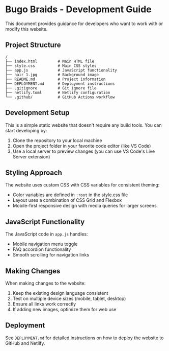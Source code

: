 # Bugo Braids - Development Guide

This document provides guidance for developers who want to work with or modify this website.

## Project Structure

```
/
├── index.html         # Main HTML file
├── style.css          # Main CSS styles
├── app.js             # JavaScript functionality
├── hair 1.jpg         # Background image
├── README.md          # Project information
├── DEPLOYMENT.md      # Deployment instructions
├── .gitignore         # Git ignore file
├── netlify.toml       # Netlify configuration
└── .github/           # GitHub Actions workflow
```

## Development Setup

This is a simple static website that doesn't require any build tools. You can start developing by:

1. Clone the repository to your local machine
2. Open the project folder in your favorite code editor (like VS Code)
3. Use a local server to preview changes (you can use VS Code's Live Server extension)

## Styling Approach

The website uses custom CSS with CSS variables for consistent theming:

- Color variables are defined in `:root` in the style.css file
- Layout uses a combination of CSS Grid and Flexbox
- Mobile-first responsive design with media queries for larger screens

## JavaScript Functionality

The JavaScript code in `app.js` handles:
- Mobile navigation menu toggle
- FAQ accordion functionality
- Smooth scrolling for navigation links

## Making Changes

When making changes to the website:

1. Keep the existing design language consistent
2. Test on multiple device sizes (mobile, tablet, desktop)
3. Ensure all links work correctly
4. If adding new images, optimize them for web use

## Deployment

See `DEPLOYMENT.md` for detailed instructions on how to deploy the website to GitHub and Netlify.